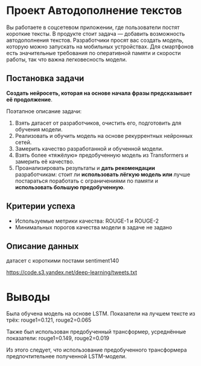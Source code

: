 # Проект Автодополнение текстов

Вы работаете в соцсетевом приложении, где пользователи постят короткие тексты. В продукте стоит задача — добавить возможность автодополнения текстов. Разработчики просят вас создать модель, которую можно запускать на мобильных устройствах. Для смартфонов есть значительные требования по оперативной памяти и скорости работы, так что важна легковесность модели.

## Постановка задачи
**Создать нейросеть, которая на основе начала фразы предсказывает её продолжение**.

Поэтапное описание задачи:
1. Взять датасет от разработчиков, очистить его, подготовить для обучения модели.
1. Реализовать и обучить модель на основе рекуррентных нейронных сетей.
1. Замерить качество разработанной и обученной модели.
1. Взять более «тяжёлую» предобученную модель из Transformers и замерить её качество.
1. Проанализировать результаты и **дать рекомендации** разработчикам: стоит ли **использовать лёгкую модель или** лучше постараться поработать с ограничениями по памяти и **использовать большую предобученную**.

## Критерии успеха
- Используемые метрики качества: ROUGE-1 и ROUGE-2
- Минимальных порогов качества модели в задаче не задано


## Описание данных

датасет с короткими постами sentiment140

https://code.s3.yandex.net/deep-learning/tweets.txt

# Выводы
Была обучена модель на основе LSTM. Показатели на лучшем тексте из трёх: rouge1=0.121, rouge2=0.065

Также был использован предобученный трансформер, усреднённые показатели: rouge1=0.149, rouge2=0.019

Из этого следует, что использование предобученного трансформера предпочтительнее полученной LSTM-модели.

